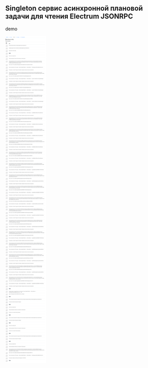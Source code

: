 ## Singleton сервис асинхронной плановой задачи для чтения Electrum JSONRPC

demo

![Electrum Tracert demo](./demo/ElectrumTracert.png)